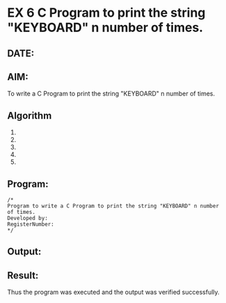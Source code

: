 # EX 6 C Program to print the string "KEYBOARD" n number of times.
## DATE:
## AIM:
To write a C Program to print the string "KEYBOARD" n number of times.

## Algorithm
1. 
2. 
3. 
4.  
5.   

## Program:
```
/*
Program to write a C Program to print the string "KEYBOARD" n number of times.
Developed by: 
RegisterNumber:  
*/
```

## Output:



## Result:
Thus the program was executed and the output was verified successfully.
